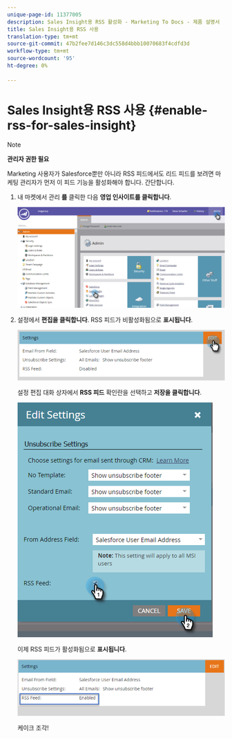 ```yaml
---
unique-page-id: 11377005
description: Sales Insight용 RSS 활성화 - Marketing To Docs - 제품 설명서
title: Sales Insight용 RSS 사용
translation-type: tm+mt
source-git-commit: 47b2fee7d146c3dc558d4bbb10070683f4cdfd3d
workflow-type: tm+mt
source-wordcount: '95'
ht-degree: 0%

---
```



# Sales Insight용 RSS 사용 {#enable-rss-for-sales-insight}

>[!NOTE]
>
>**관리자 권한 필요**

Marketing 사용자가 Salesforce뿐만 아니라 RSS 피드에서도 리드 피드를 보려면 마케팅 관리자가 먼저 이 피드 기능을 활성화해야 합니다. 간단합니다.

1. 내 마켓에서 관리 **를** 클릭한 다음 **영업 인사이트를 클릭합니다**.

   ![](assets/set-up-rss-1-hands.png)

1. 설정에서 **편집을 클릭합니다**. RSS 피드가 비활성화됨으로 **표시됩니다**.

   ![](assets/rss-settings-tab.png)

   설정 편집 대화 상자에서 **RSS 피드** 확인란을 선택하고 **저장을 클릭합니다**.

   ![](assets/rss-edit-settings-2-hands.png)

   이제 RSS 피드가 활성화됨으로 **표시됩니다**.

   ![](assets/rss-final-box.png)

   케이크 조각!

